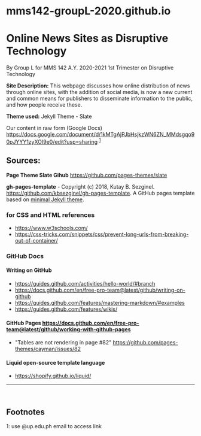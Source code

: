 # mms142-groupL-2020.github.io

# Online News Sites as Disruptive Technology
By Group L for MMS 142 A.Y. 2020-2021 1st Trimester on Disruptive Technology

**Site Description:** This webpage discusses how online distribution of news through online sites, with the addition of social media, is now a new current and common means for publishers to disseminate information to the public, and how people receive these.

**Theme used:** Jekyll Theme - Slate

Our content in raw form (Google Docs) https://docs.google.com/document/d/1kMTgAjPJbHsjkzWN6ZN_MMdsgqo90pJYYY1zyXOI9e0/edit?usp=sharing <sup>[1](#myfootnote1)</sup>

## Sources:
**Page Theme Slate Gihub** https://github.com/pages-themes/slate

**gh-pages-template** - Copyright (c) 2018, Kutay B. Sezginel. https://github.com/kbsezginel/gh-pages-template. A GitHub pages template based on [minimal Jekyll theme](https://github.com/pages-themes/minimal).

### for CSS and HTML references
- https://www.w3schools.com/
- https://css-tricks.com/snippets/css/prevent-long-urls-from-breaking-out-of-container/

### GitHub Docs
#### Writing on GitHub
- https://guides.github.com/activities/hello-world/#branch
- https://docs.github.com/en/free-pro-team@latest/github/writing-on-github
- https://guides.github.com/features/mastering-markdown/#examples
- https://guides.github.com/features/wikis/

#### GitHub Pages https://docs.github.com/en/free-pro-team@latest/github/working-with-github-pages
- "Tables are not rendering in page #82" https://github.com/pages-themes/cayman/issues/82

#### Liquid open-source template language
- https://shopify.github.io/liquid/

***
<br/>

## Footnotes
<a name="myfootnote1">1</a>: use @up.edu.ph email to access link
